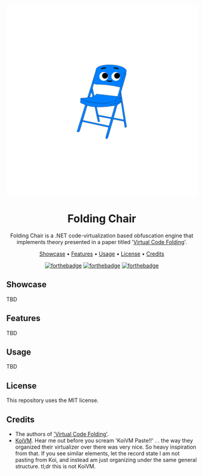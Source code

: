 <div align="center">

<img src="assets/foldingchair.png">

# Folding Chair

Folding Chair is a .NET code-virtualization based obfuscation engine that implements theory presented in a paper titled '[Virtual Code Folding](https://ieeexplore.ieee.org/abstract/document/9151995/)'.

[Showcase](#showcase) •
[Features](#features) •
[Usage](#usage) •
[License](#license) •
[Credits](#credits)


[![forthebadge](https://forthebadge.com/images/badges/license-mit.svg)](https://forthebadge.com)
[![forthebadge](https://forthebadge.com/images/badges/powered-by-black-magic.svg)](https://forthebadge.com)
[![forthebadge](https://forthebadge.com/images/badges/made-with-c-sharp.svg)](https://forthebadge.com)

</div>

## Showcase

TBD


## Features

TBD


## Usage


TBD


## License

This repository uses the MIT license. 


## Credits

- The authors of ['Virtual Code Folding'](https://ieeexplore.ieee.org/abstract/document/9151995/).
- [KoiVM](https://github.com/yck1509/KoiVM). Hear me out before you scream 'KoiVM Paste!!' . . the way they organized their virtualizer over there was very nice. So heavy inspiration from that. If you see similar elements, let the record state I am not pasting from Koi, and instead am just organizing under the same general structure. tl;dr this is not KoiVM.
